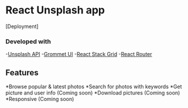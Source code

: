 # React Unsplash app 

[Deployment]

### Developed with

-[Unsplash API](https://unsplash.com/developers) 
-[Grommet UI](http://grommet.io/)
-[React Stack Grid](https://tsuyoshiwada.github.io/react-stack-grid/#/)
-[React Router](https://reacttraining.com/react-router/)

## Features 

*Browse popular & latest photos
*Search for photos with keywords
*Get picture and user info (Coming soon)
*Download pictures (Coming soon)
*Responsive (Coming soon)

